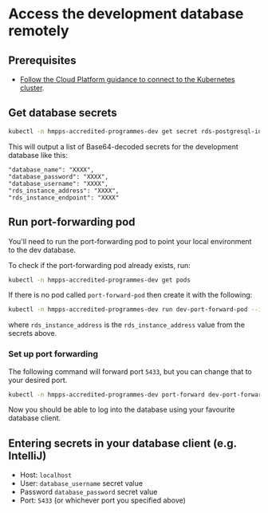 # Access the development database remotely

## Prerequisites

- [Follow the Cloud Platform guidance to connect to the Kubernetes
  cluster](https://user-guide.cloud-platform.service.justice.gov.uk/documentation/getting-started/kubectl-config.html#connecting-to-the-cloud-platform-39-s-kubernetes-cluster).

## Get database secrets

```bash
kubectl -n hmpps-accredited-programmes-dev get secret rds-postgresql-instance-output -o json | jq '.data | map_values(@base64d)'
```

This will output a list of Base64-decoded secrets for the development database like this:

```
"database_name": "XXXX",
"database_password": "XXXX",
"database_username": "XXXX",
"rds_instance_address": "XXXX",
"rds_instance_endpoint": "XXXX"
```

## Run port-forwarding pod

You'll need to run the port-forwarding pod to point your local environment to the dev database.

To check if the port-forwarding pod already exists, run:

```bash
kubectl -n hmpps-accredited-programmes-dev get pods
```

If there is no pod called `port-forward-pod` then create it with the following:

```bash
kubectl -n hmpps-accredited-programmes-dev run dev-port-forward-pod --image=ministryofjustice/port-forward --env="REMOTE_HOST=<rds_instance_address>" --env="REMOTE_PORT=5432" --env="LOCAL_PORT=5432"
```

where `rds_instance_address` is the `rds_instance_address` value from the secrets above.

### Set up port forwarding

The following command will forward port `5433`, but you can change that to your desired port.

```bash
kubectl -n hmpps-accredited-programmes-dev port-forward dev-port-forward-pod 5433:5432
```

Now you should be able to log into the database using your favourite database client.

## Entering secrets in your database client (e.g. IntelliJ)

- Host: `localhost`
- User: `database_username` secret value
- Password `database_password` secret value
- Port: `5433` (or whichever port you specified above)
